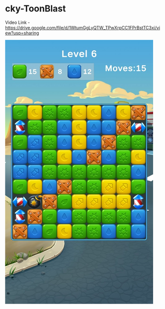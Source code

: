 # cky-ToonBlast

Video Link - https://drive.google.com/file/d/1WtumGgLyQTW_TPwXrpCC1FPrBstTC3xi/view?usp=sharing


![alt text](https://github.com/bellepron/cky-ToonBlast/blob/main/cky-ToonBlast/Assets/cky-ToonBlast.jpg?raw=true)
